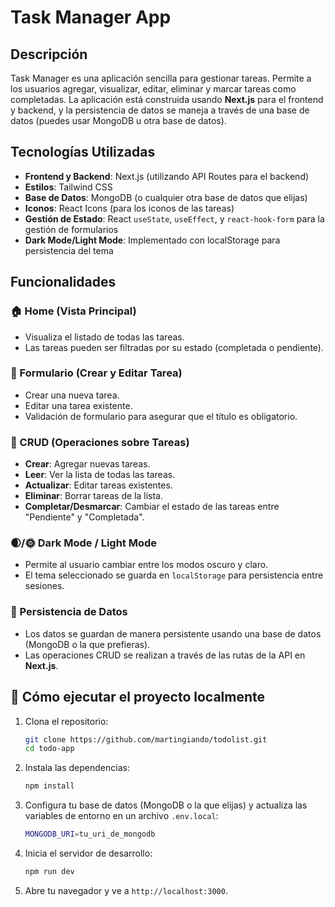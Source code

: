 # Task Manager App

## Descripción

Task Manager es una aplicación sencilla para gestionar tareas. Permite a los usuarios agregar, visualizar, editar, eliminar y marcar tareas como completadas. La aplicación está construida usando **Next.js** para el frontend y backend, y la persistencia de datos se maneja a través de una base de datos (puedes usar MongoDB u otra base de datos).

## Tecnologías Utilizadas

- **Frontend y Backend**: Next.js (utilizando API Routes para el backend)
- **Estilos**: Tailwind CSS
- **Base de Datos**: MongoDB (o cualquier otra base de datos que elijas)
- **Iconos**: React Icons (para los iconos de las tareas)
- **Gestión de Estado**: React `useState`, `useEffect`, y `react-hook-form` para la gestión de formularios
- **Dark Mode/Light Mode**: Implementado con localStorage para persistencia del tema

## Funcionalidades

### 🏠 Home (Vista Principal)
- Visualiza el listado de todas las tareas.
- Las tareas pueden ser filtradas por su estado (completada o pendiente).
  
### 📝 Formulario (Crear y Editar Tarea)
- Crear una nueva tarea.
- Editar una tarea existente.
- Validación de formulario para asegurar que el título es obligatorio.

### 🔨 CRUD (Operaciones sobre Tareas)
- **Crear**: Agregar nuevas tareas.
- **Leer**: Ver la lista de todas las tareas.
- **Actualizar**: Editar tareas existentes.
- **Eliminar**: Borrar tareas de la lista.
- **Completar/Desmarcar**: Cambiar el estado de las tareas entre "Pendiente" y "Completada".

### 🌒/🌞 Dark Mode / Light Mode
- Permite al usuario cambiar entre los modos oscuro y claro.
- El tema seleccionado se guarda en `localStorage` para persistencia entre sesiones.

### 💾 Persistencia de Datos
- Los datos se guardan de manera persistente usando una base de datos (MongoDB o la que prefieras).
- Las operaciones CRUD se realizan a través de las rutas de la API en **Next.js**.

## 🚀 Cómo ejecutar el proyecto localmente

1. Clona el repositorio:
   ```bash
   git clone https://github.com/martingiando/todolist.git
   cd todo-app
   ```
2. Instala las dependencias:
   ```bash
   npm install
   ```
3. Configura tu base de datos (MongoDB o la que elijas) y actualiza las variables de entorno en un archivo `.env.local`:
   ```bash
   MONGODB_URI=tu_uri_de_mongodb
   ```
4. Inicia el servidor de desarrollo:
   ```bash
   npm run dev
   ```
5. Abre tu navegador y ve a `http://localhost:3000`.